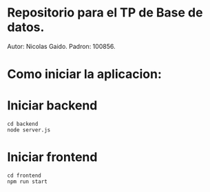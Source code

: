 # Repositorio para el TP de Base de datos.

Autor: Nicolas Gaido.
Padron: 100856.

# Como iniciar la aplicacion:

# Iniciar backend

    cd backend
    node server.js


# Iniciar frontend

    cd frontend
    npm run start